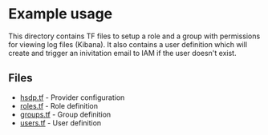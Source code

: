 # Example usage

This directory contains TF files to setup a role and a group with permissions for viewing log files (Kibana). It also contains a user definition which will create and trigger an inivitation email to IAM if the user doesn't exist.

## Files

* [hsdp.tf](hsdp.tf) - Provider configuration
* [roles.tf](roles.tf) - Role definition
* [groups.tf](groups.tf) - Group definition
* [users.tf](users.tf) - User definition
